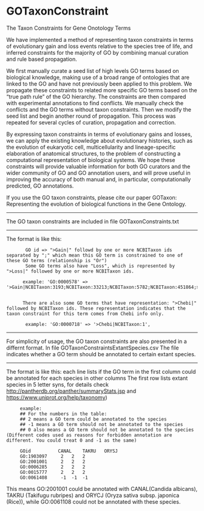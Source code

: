 # GOTaxonConstraint
The Taxon Constraints for Gene Onotology Terms

We have implemented a method of representing taxon constraints in terms of evolutionary gain and loss events relative to the species tree of life, and inferred constraints for the majority of GO by combining manual curation and rule based propagation.


We first manually curate a seed list of high levels GO terms based on biological knowledge, making use of a broad range of ontologies that are linked to the GO and have not previously been applied to this problem. We propagate these constraints to related more specific GO terms based on the “true path rule” of the GO hierarchy. The constraints are then compared with experimental annotations to find conflicts. We manually check the conflicts and the GO terms without taxon constraints. Then we modify the seed list and begin another round of propagation. This process was repeated for several cycles of curation, propagation and correction. 


By expressing taxon constraints in terms of evolutionary gains and losses, we can apply the existing knowledge about evolutionary histories, such as the evolution of eukaryotic cell, multicellularity and lineage-specific elaboration of anatomical structures, to the problem of constructing a computational representation of biological systems. We hope these constraints will provide valuable information for both GO curators and the wider community of GO and GO annotation users, and will prove useful in improving the accuracy of both manual and, in particular, computationally predicted, GO annotations.

If you use the GO taxon constraints, please cite our paper
GOTaxon: Representing the evolution of biological functions in the Gene Ontology.


******************************************************
The GO taxon constraints are included in file GOTaxonConstraints.txt
******************************************************
The format is like this:

           GO id => ">Gain|" followd by one or more NCBITaxon ids separated by ";" which mean this GO term is constrained to one of these GO terms (relationship is "Or")
           Some GO terms also have "Loss", which is represented by ">Loss|" followed by one or more NCBITaxon ids.

          example: 'GO:0000578' => '>Gain|NCBITaxon:3193;NCBITaxon:33213;NCBITaxon:5782;NCBITaxon:451864;>Loss|NCBITaxon:4896;NCBITaxon:4892;',


          There are also some GO terms that have representation: ">Chebi|" followed by NCBITaxon ids. These representation indicates that the taxon constraint for this term comes from Chebi info only.

           example: 'GO:0000718' => '>Chebi|NCBITaxon:1',


******************************************************
For simplicity of usage, the GO taxon constraints are also presented in a differnt format.
In file GOTaxonConstraintsExtantSpecies.csv
The file indicates whether a GO term should be annotated to certain extant species. 
******************************************************

The format is like this:
         each line lists if the GO term in the first column could be annotated for each species in other columns 
         The first row lists extant species in 5 letter syns, for details check http://pantherdb.org/panther/summaryStats.jsp and https://www.uniprot.org/help/taxonomy)				
         
         example:
         ## For the numbers in the table:																	
         ## 2 means a GO term could be annotated to the species
         ## -1 means a GO term should not be annotated to the species				
         ## 0 also means a GO term should not be annotated to the species (Different codes used as reasons for forbidden annotation are different. You could treat 0 and -1 as the same)
         
         GOid	       CANAL	TAKRU	ORYSJ
         GO:1903097		2	2	2
         GO:2001001		2	2	2
         GO:0006285		2	2	2
         GO:0015777		2	2	2
         GO:0061408		-1	-1	-1

This means GO:2001001 could be annotated with CANAL(Candida albicans), TAKRU (Takifugu rubripes) and ORYCJ (Oryza sativa subsp. japonica (Rice)),  while GO:0061108 could not be annotated with these species.


